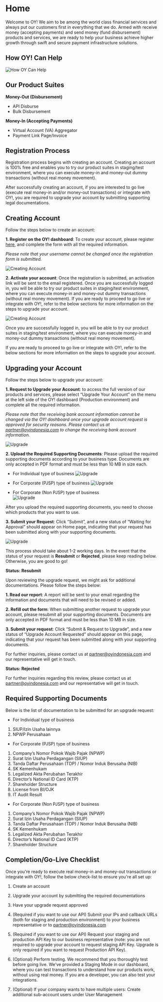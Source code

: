 # Home

Welcome to OY! We aim to be among the world class financial services and always put our customers first in everything that we do. Armed with receive money (accepting payments) and send money (fund disbursement) products and services, we are ready to help your business achieve higher growth through swift and secure payment infrastructure solutions.

## How OY! Can Help

![How OY Can Help](images/how_oy_can_help.png)

## Our Product Suites

**Money-Out (Disbursement)**

* API Disburse
* Bulk Disbursement

**Money-In (Accepting Payments)**

* Virtual Account (VA) Aggregator
* Payment Link Page/Invoice

## Registration Process

Registration process begins with creating an account. Creating an account is 100% free and enables you to try our product suites in staging/test environment, where you can execute money-in and money-out dummy transactions (without real money movement).

After successfully creating an account, if you are interested to go live (execute real money-in and/or money-out transactions) or integrate with OY!, you are required to upgrade your account by submitting supporting legal documentations.

## Creating Account

Follow the steps below to create an account:

**1. Register on the OY! dashboard**: To create your account, please register [here](https://business.oyindonesia.com/register?), and complete the form with all the required information.

*Please note that your username cannot be changed once the registration form is submitted.*

![Creating Account](images/creating_account_1.jpg)

**2. Activate your account**: Once the registration is submitted, an activation link will be sent to the email registered.
Once you are successfully logged in, you will be able to try our product suites in staging/test environment, where you can execute money-in and money-out dummy transactions (without real money movement).
If you are ready to proceed to go live or integrate with OY!, refer to the below sections for more information on the steps to upgrade your account.

![Creating Account](images/creating_account_2.jpg)

Once you are successfully logged in, you will be able to try our product suites in staging/test environment, where you can execute money-in and money-out dummy transactions (without real money movement).

If you are ready to proceed to go live or integrate with OY!, refer to the below sections for more information on the steps to upgrade your account.

## Upgrading your Account

Follow the steps below to upgrade your account:

**1. Request to Upgrade your Account**: to access the full version of our products and services, please select “Upgrade Your Account” on the menu at the left side of the OY! dashboard (Production environment) and complete all the required information.

*Please note that the receiving bank account information cannot be changed via the OY! dashboard once your upgrade account request is approved for security reasons. Please contact us at [partner@oyindonesia.com](partner@oyindonesia.com) to change the receiving bank account information.*

![Upgrade](images/upgrade_account_1.png)

**2. Upload the Required Supporting Documents**: Please upload the required supporting documents according to your business type. Documents are only accepted in PDF format and must be less than 10 MB in size each.

- For Individual type of business
  ![Upgrade](images/upgrade_account_2.png)

- For Corporate (PJSP) type of business
  ![Upgrade](images/upgrade_account_3.png)

- For Corporate (Non PJSP) type of business  
  ![Upgrade](images/upgrade_account_4.png)

After you upload the required supporting documents, you need to choose which products that you want to use.

**3. Submit your Request**: Click “Submit”, and a new status of “Waiting for Approval” should appear on Home page, indicating that your request has been submitted along with your supporting documents.

![Upgrade](images/upgrade_3.png)

This process should take about 1-2 working days. In the event that the status of your request is **Resubmit** or **Rejected**, please keep reading below. Otherwise, you are good to go!

**Status: Resubmit**

Upon reviewing the upgrade request, we might ask for additional documentations. Please follow the steps below:

**1. Read our report**: A report will be sent to your email regarding the information and documents that will need to be revised or added.

**2. Refill out the form**: When submitting another request to upgrade your account, please resubmit all your supporting documents. Documents are only accepted in PDF format and must be less than 10 MB in size.

**3. Submit your request**: Click “Submit & Request to Upgrade”, and a new status of “Upgrade Account Requested” should appear on this page, indicating that your request has been submitted along with your supporting documents.

For further inquiries, please contact us at [partner@oyindonesia.com](partner@oyindonesia.com) and our representative will get in touch.

**Status: Rejected**

For further inquiries regarding this review, please contact us at [partner@oyindonesia.com](partner@oyindonesia.com) and our representative will get in touch.

## Required Supporting Documents

Below is the list of documentation to be submitted for an upgrade request:

- For Individual type of business

1. SIUP/Izin Usaha lainnya
2. NPWP Perusahaan

- For Corporate (PJSP) type of business

1. Company’s Nomor Pokok Wajib Pajak (NPWP)
2. Surat Izin Usaha Perdagangan (SIUP)
3. Tanda Daftar Perusahaan (TDP) / Nomor Induk Berusaha (NIB)
4. SK Kemenhukam
5. Legalized Akta Perubahan Terakhir
6. Director’s National ID Card (KTP)
7. Shareholder Structure
8. License from BI/OJK
9. IT Audit Result

- For Corporate (Non PJSP) type of business

1. Company’s Nomor Pokok Wajib Pajak (NPWP)
2. Surat Izin Usaha Perdagangan (SIUP)
3. Tanda Daftar Perusahaan (TDP) / Nomor Induk Berusaha (NIB)
4. SK Kemenhukam
5. Legalized Akta Perubahan Terakhir
6. Director’s National ID Card (KTP)
7. Shareholder Structure

## Completion/Go-Live Checklist

Once you're ready to execute real money-in and money-out transactions or integrate with OY!, follow the below check-list to ensure you're all set up:

1. Create an account

2. Upgrade your account by submitting the required documentations

3. Have your upgrade request approved

4. (Required if you want to use our API) Submit your IPs and callback URLs (both for staging and production environment) to your business representative or to partner@oyindonesia.com

5. (Required if you want to use our API) Request your staging and production API Key to our business representative (note: you are not required to upgrade your account to request staging API Key. Upgrade is only required if you want to request Production API Key).

6. (Optional) Perform testing. We recommend that you thoroughly test before going live. We’ve provided a Staging Mode in our dashboard, where you can test transactions to understand how our products work, without using real money. If you are a developer, you can also test your integrations.

7. (Optional) If your company wants to have multiple users: Create additional sub-account users under User Management
